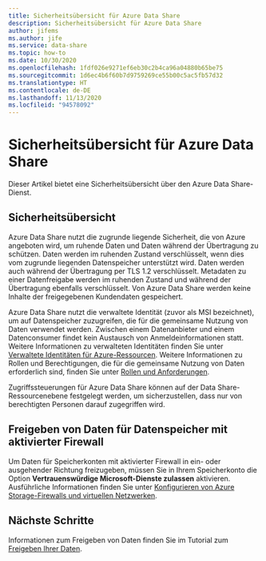 ```yaml
---
title: Sicherheitsübersicht für Azure Data Share
description: Sicherheitsübersicht für Azure Data Share
author: jifems
ms.author: jife
ms.service: data-share
ms.topic: how-to
ms.date: 10/30/2020
ms.openlocfilehash: 1fdf026e9271ef6eb30c2b4ca96a04880b65be75
ms.sourcegitcommit: 1d6ec4b6f60b7d9759269ce55b00c5ac5fb57d32
ms.translationtype: HT
ms.contentlocale: de-DE
ms.lasthandoff: 11/13/2020
ms.locfileid: "94578092"
---
```

# <a name="security-overview-for-azure-data-share"></a>Sicherheitsübersicht für Azure Data Share

Dieser Artikel bietet eine Sicherheitsübersicht über den Azure Data Share-Dienst.

## <a name="security-overview"></a>Sicherheitsübersicht

Azure Data Share nutzt die zugrunde liegende Sicherheit, die von Azure angeboten wird, um ruhende Daten und Daten während der Übertragung zu schützen. Daten werden im ruhenden Zustand verschlüsselt, wenn dies vom zugrunde liegenden Datenspeicher unterstützt wird. Daten werden auch während der Übertragung per TLS 1.2 verschlüsselt. Metadaten zu einer Datenfreigabe werden im ruhenden Zustand und während der Übertragung ebenfalls verschlüsselt. Von Azure Data Share werden keine Inhalte der freigegebenen Kundendaten gespeichert.

Azure Data Share nutzt die verwaltete Identität (zuvor als MSI bezeichnet), um auf Datenspeicher zuzugreifen, die für die gemeinsame Nutzung von Daten verwendet werden. Zwischen einem Datenanbieter und einem Datenconsumer findet kein Austausch von Anmeldeinformationen statt. Weitere Informationen zu verwalteten Identitäten finden Sie unter [Verwaltete Identitäten für Azure-Ressourcen](../active-directory/managed-identities-azure-resources/services-support-managed-identities.md). Weitere Informationen zu Rollen und Berechtigungen, die für die gemeinsame Nutzung von Daten erforderlich sind, finden Sie unter [Rollen und Anforderungen](concepts-roles-permissions.md).

Zugriffssteuerungen für Azure Data Share können auf der Data Share-Ressourcenebene festgelegt werden, um sicherzustellen, dass nur von berechtigten Personen darauf zugegriffen wird. 

## <a name="share-data-from-or-to-data-stores-with-firewall-enabled"></a>Freigeben von Daten für Datenspeicher mit aktivierter Firewall
Um Daten für Speicherkonten mit aktivierter Firewall in ein- oder ausgehender Richtung freizugeben, müssen Sie in Ihrem Speicherkonto die Option **Vertrauenswürdige Microsoft-Dienste zulassen** aktivieren. Ausführliche Informationen finden Sie unter [Konfigurieren von Azure Storage-Firewalls und virtuellen Netzwerken](
https://docs.microsoft.com/azure/storage/common/storage-network-security#trusted-microsoft-services).


## <a name="next-steps"></a>Nächste Schritte

Informationen zum Freigeben von Daten finden Sie im Tutorial zum [Freigeben Ihrer Daten](share-your-data.md).
